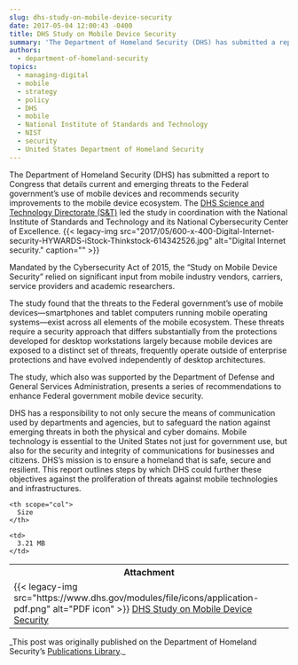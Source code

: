 ```yaml
---
slug: dhs-study-on-mobile-device-security
date: 2017-05-04 12:00:43 -0400
title: DHS Study on Mobile Device Security
summary: 'The Department of Homeland Security (DHS) has submitted a report to Congress that details current and emerging threats to the Federal government’s use of mobile devices and recommends security improvements to the mobile device ecosystem. The DHS Science and Technology Directorate (S&T) led the study in coordination with the National Institute of Standards and Technology'
authors:
  - department-of-homeland-security
topics:
  - managing-digital
  - mobile
  - strategy
  - policy
  - DHS
  - mobile
  - National Institute of Standards and Technology
  - NIST
  - security
  - United States Department of Homeland Security
---
```


The Department of Homeland Security (DHS) has submitted a report to Congress that details current and emerging threats to the Federal government’s use of mobile devices and recommends security improvements to the mobile device ecosystem. The <a href="https://www.dhs.gov/science-and-technology" target="_blank" rel="noopener noreferrer">DHS Science and Technology Directorate (S&T)</a> led the study in coordination with the National Institute of Standards and Technology and its National Cybersecurity Center of Excellence. {{< legacy-img src="2017/05/600-x-400-Digital-Internet-security-HYWARDS-iStock-Thinkstock-614342526.jpg" alt="Digital Internet security." caption="" >}} 

Mandated by the Cybersecurity Act of 2015, the “Study on Mobile Device Security” relied on significant input from mobile industry vendors, carriers, service providers and academic researchers.

The study found that the threats to the Federal government’s use of mobile devices—smartphones and tablet computers running mobile operating systems—exist across all elements of the mobile ecosystem. These threats require a security approach that differs substantially from the protections developed for desktop workstations largely because mobile devices are exposed to a distinct set of threats, frequently operate outside of enterprise protections and have evolved independently of desktop architectures.

The study, which also was supported by the Department of Defense and General Services Administration, presents a series of recommendations to enhance Federal government mobile device security.

DHS has a responsibility to not only secure the means of communication used by departments and agencies, but to safeguard the nation against emerging threats in both the physical and cyber domains. Mobile technology is essential to the United States not just for government use, but also for the security and integrity of communications for businesses and citizens. DHS’s mission is to ensure a homeland that is safe, secure and resilient. This report outlines steps by which DHS could further these objectives against the proliferation of threats against mobile technologies and infrastructures.

<table class="sticky-enabled tableheader-processed sticky-table">
  <tr>
    <th scope="col">
      Attachment
    </th>
    
    <th scope="col">
      Size
    </th>
  </tr>
  
  <tr class="odd">
    <td scope="row">
      <span class="file">{{< legacy-img src="https://www.dhs.gov/modules/file/icons/application-pdf.png" alt="PDF icon" >}} <a title="DHS Study on Mobile Device Security - April 2017-FINAL.pdf" href="https://www.dhs.gov/sites/default/files/publications/DHS%20Study%20on%20Mobile%20Device%20Security%20-%20April%202017-FINAL.pdf">DHS Study on Mobile Device Security</a></span>
    </td>
    
    <td>
      3.21 MB
    </td>
  </tr>
</table>_This post was originally published on the Department of Homeland Security&#8217;s <a href="https://www.dhs.gov/publication/csd-mobile-device-security-study" target="_blank" rel="noopener noreferrer">Publications Library</a>._